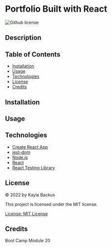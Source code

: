 # Portfolio Built with React
![Github license](https://img.shields.io/badge/license-MIT-blue.svg)

## Description

## Table of Contents
- [Installation](#installation)
- [Usage](#usage)
- [Technologies](#technologies)
- [License](#license)
- [Credits](#credits)

## Installation

## Usage

## Technologies
- [Create React App](https://github.com/facebook/create-react-app)
- [jest-dom](https://github.com/testing-library/jest-dom)
- [Node.js]()
- [React](https://reactjs.org/)
- [React Testing Library]()

## License
&copy; 2022 by Kayla Backus

This project is licensed under the MIT license.

[License: MIT License](https://opensource.org/licenses/MIT)

## Credits
Boot Camp Module 20